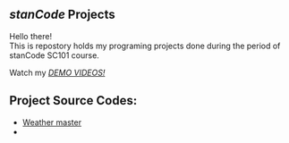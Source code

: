 ## *stanCode* Projects
Hello there!\
This is repostory holds my programing projects done during the period of stanCode SC101 course.

Watch my *[DEMO VIDEOS!](https://m.youtube.com/playlist?list=PL6FWNwNPGCE56gP3lxhYPLoUbqE_unUiP)*

## Project Source Codes:
* [Weather master](https://github.com/Brightyehh/MyStanCodeProjects/blob/main/stanCode_Projects/01_weather_master/weather_master.py)
* 
